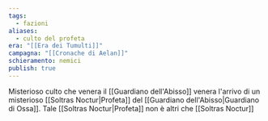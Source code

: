 ```yaml
---
tags:
  - fazioni
aliases:
  - culto del profeta
era: "[[Era dei Tumulti]]"
campagna: "[[Cronache di Aelan]]"
schieramento: nemici
publish: true
---
```

Misterioso culto che venera il [[Guardiano dell'Abisso]] venera l'arrivo di un misterioso [[Soltras Noctur|Profeta]] del [[Guardiano dell'Abisso|Guardiano di Ossa]]. Tale [[Soltras Noctur|Profeta]] non è altri che [[Soltras Noctur]]